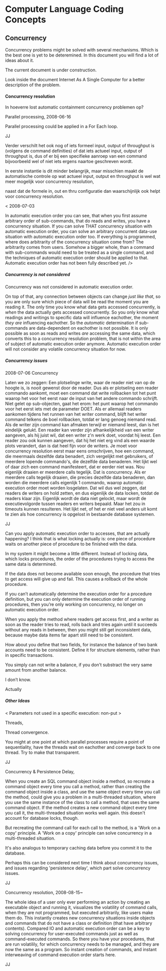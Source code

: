 ﻿Computer Language Coding Concepts
=================================

Concurrency
------------

Concurrency problems might be solved with several mechanisms. Which is the best one is yet to be deteremined. In this document you will find a lot of ideas about it.

The current document is under construction.

Look inside the document Internet As A Single Computer for a better description of the problem.

#### Concurrency resolution

In hoeverre lost automatic containment concurrency problemen op?


Parallel processing,
2008-06-16

Parallel processing could be applied in a For Each loop.

JJ


Verder verschilt het ook nog of iets formeel input, output of throughput is (volgens de command definities) of dat iets actueel input, output of throughput is, dus of er bij een specifieke aanroep van een command bijvoorbeeld wel of niet iets ergens naartoe geschreven wordt.

In eerste instantie is dit minder belangrijk, maar misschien maakt de automatische controle op wat actueel input, output en throughput is wel wat meer mogelijk voor concurrency resolution,

naast dat de formele in, out en thru configuratie dan waarschijnlijk ook helpt voor concurrency resolution.

<
2008-07-03

In automatic execution order you can see, that when you first assume arbitrary order of sub-commands, that do reads and writes, you have a concurrency situation. If you can solve THAT concurrency situation with automatic execution order, you can solve an arbitrary concurrent data-use situation with automatic execution order too. If everything is programmed, where does arbitrarity of the concurrency situation come from? The arbitrarity comes from users. Somehow a bigger whole, than a command with sub-commands would need to be treated as a single command, and the techniques of automatic execution order should be applied to that. Automatic execution order has not been fully described yet.
/>

##### Concurrency is not considered

Concurrency was not considered in automatic execution order.

On top of that, any connection between objects can change *just like that*, so you are only sure which piece of data will be read the moment you are reading it. The only time you know what data gets accessed concurrently, is *when* the data actually gets accessed concurrently. So you only know what readings and writings to specific data will influence eachother, the moment *they are* influencing eachother. So the *automatic* determination if sub-commands are data-dependent on eachother is not possible. It is only possible as soon as reads and writes *are* accessing the same data, which converts this to a concurrency resolution problem, that is not within the area of subject of automatic execution order anymore. Automatic execution order will not consider any volatile concurrency situation for now.

##### Concurrency issues

2008-07-06 Concurrency

Laten we zo zeggen:
Een plotselinge write, waar de reader niet van op de hoogte is,
is nooit gewenst door de reader.
Dus als er plotseling een reader commando aankomt, moet een
command dat write rollbacken tot het punt waarop het voor het
eerst naar de input van het  andere commando schrijft.
Niet gelet op sub-objecten, gaat het erom: het punt
waarop het commando voor het eerst iets met
de parameter DOET.
Als er allemaal readers aankomen tijdens het runnen van
het writer command, blijft het writer command telkens
de boel rollbacken, totdat er lang genoeg niemand read.
Als de writer zijn command kan afmaken terwijl
er niemand leest, dan is het eindelijk gelukt.
Een reader kan verder zijn afhankelijkheid van een writer
aangeven, als hij juist wil, dat een writer z'n werk doet,
voordat hij leest.
Een reader zou ook kunnen aangeven, dat hij
het niet erg vind als een waarde plots verandert,
dan is dat heel fijn voor de writers.
Je moet voor concurrency resolution eerst
maar eens omschrijven, hoe een command,
die meermaals dezelfde data benadert,
zich vergelijkt met gebruikers, of meerdere
lopende commando's, die dezelfde data benaderen.
Het lijkt wel of daar zich een command manifesteert,
dat er eerder niet was.
Nou eigenlijk draaien er meerdere calls tegelijk.
Dat is concurrency.
Als er meerdere calls tegelijk draaien, die 
precies dezelfde data benaderen, dan worden
die meerdere calls eigenlijk 1 commando,
waarop automatic execution order moet
worden losgelaten.
Dat wil dus wel zeggen, dat readers de writers
on hold zetten, en dus eigenlijk de data locken,
totdat de readers klaar zijn.
Eigenlijk wordt de data niet gelockt, maar wordt de
executievolgorde tussen readers en writers
bepaald.
Maar het zou in timeouts kunnen resulteren.
Het lijkt net, of het er niet veel anders uit komt te zien
als hoe concurrency is opgelost in bestaande
database systemen.

JJ



Can you apply automatic execution order to accesses, that are actually happening? I think that is what locking actually is: one piece of procedure waits on another piece of procedure to be finished with the data.

In my system it might become a little different. Instead of locking data, which locks procedures, the order of the procedures trying to access the same data is determined. 

If the data does not become available soon enough, the procedure that tries to get access will give up and fail. This causes a rollback of the whole procedure.

If you can’t automatically determine the execution order for a procedure definition, but you can only determine the execution order of running procedures, then you’re only working on concurrency, no longer on automatic execution order.

When you apply the method where readers get access first, and a writer as soon as the reader tries to read, rolls back and tries again until it succeeds without any reads in between, then you might still get inconsistent data, because maybe data items far apart still need to be consistent.

How about you define that two fields, for instance the balance of two bank accounts need to be consistent. Define it for structure elements, rather than in specific transactions.

You simply can not write a balance, if you don’t substract the very same amount from another balance.

I don’t know.

Actually

##### Other Ideas

< Parameters not used in a specific execution: non-put >

Threads,

Thread convergence.

You might at one point at which parallel processes require a point of sequentiality, have the threads wait on eachother and converge back to one thread. Try to make that transparent.

JJ


Concurrency & Persistence Delay,

When you create an SQL command object inside a method,
so recreate a command object every time you call a method,
rather than creating the command object inside a class,
and use the same object every time you call the method,
could give you a problem in a multi-threaded situation,
where you use the same instance of the class to
call a method, that uses the same command object.
If the method creates a new command object every
time you call it, the multi-threaded situation works well again.
this doesn't account for database locks, though.

But recreating the command call for each call to the method,
is a 'Work on a copy' principle.
A 'Work on a copy' principle can solve concurrency in a multi-threaded situation.

It's also analogus to temporary caching data before you commit it to the database.

Perhaps this can be considered next time I think about concurrency issues, and issues regarding 'persistence delay', which part solve concurrency issues.

JJ


Concurrency resolution,
2008-08-15~

The whole idea of a user only ever performing an action by creating an executable object and running it, visualizes the volatility of command calls, when they are not programmed, but executed arbitrarily, like users make them do. This instantly creates new concurrency situations inside objects and commands that do not have a class or definition (that have arbitrary contents). Compared IO and automatic execution order can be a key to solving concurrency for user-executed commands just as well as command-executed commands.
So there you have your procedures, that are run volatilily, for which concurrency needs to be managed, and they are now the same as a program. So instant creation of commands, and instant interweaving of command execution order starts here.

JJ
